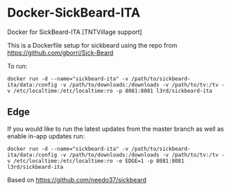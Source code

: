 Docker-SickBeard-ITA
====================

Docker for SickBeard-ITA [TNTVillage support]

This is a Dockerfile setup for sickbeard using the repo from https://github.com/gborri/Sick-Beard

To run:

```
docker run -d --name="sickbeard-ita" -v /path/to/sickbeard-ita/data:/config -v /path/to/downloads:/downloads -v /path/to/tv:/tv -v /etc/localtime:/etc/localtime:ro -p 8081:8081 l3rd/sickbeard-ita
```

Edge
----
If you would like to run the latest updates from the master branch as well as enable in-app updates run:

```
docker run -d --name="sickbeard-ita" -v /path/to/sickbeard-ita/data:/config -v /path/to/downloads:/downloads -v /path/to/tv:/tv -v /etc/localtime:/etc/localtime:ro -e EDGE=1 -p 8081:8081 l3rd/sickbeard-ita
```
Based on https://github.com/needo37/sickbeard
